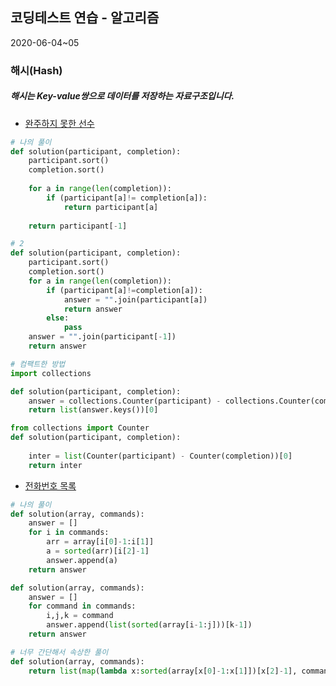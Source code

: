 ## 코딩테스트 연습 - 알고리즘



2020-06-04~05

### 해시(Hash)

##### 해시는 Key-value쌍으로 데이터를 저장하는 자료구조입니다.



* [완주하지 못한 선수](https://programmers.co.kr/learn/courses/30/lessons/42576)

```python
# 나의 풀이
def solution(participant, completion):    
    participant.sort()
    completion.sort()
    
    for a in range(len(completion)):       
        if (participant[a]!= completion[a]):
            return participant[a]
    
    return participant[-1]

# 2
def solution(participant, completion):    
    participant.sort()
    completion.sort()
    for a in range(len(completion)):       
        if (participant[a]!=completion[a]):          
            answer = "".join(participant[a])
            return answer
        else:
            pass
    answer = "".join(participant[-1])
    return answer
```

```python
# 컴팩트한 방법
import collections

def solution(participant, completion):
    answer = collections.Counter(participant) - collections.Counter(completion)
    return list(answer.keys())[0]
```

```python
from collections import Counter
def solution(participant, completion):
    
    inter = list(Counter(participant) - Counter(completion))[0]
    return inter
```



* [전화번호 목록](https://programmers.co.kr/learn/courses/30/lessons/42577)

```python
# 나의 풀이
def solution(array, commands):
    answer = []
    for i in commands:        
        arr = array[i[0]-1:i[1]]
        a = sorted(arr)[i[2]-1]
        answer.append(a)
    return answer
```



```python
def solution(array, commands):
    answer = []
    for command in commands:
        i,j,k = command
        answer.append(list(sorted(array[i-1:j]))[k-1])
    return answer
```

```python
# 너무 간단해서 속상한 풀이
def solution(array, commands):
    return list(map(lambda x:sorted(array[x[0]-1:x[1]])[x[2]-1], commands))
```

